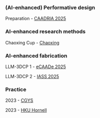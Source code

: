 ### (AI-enhanced) Performative design

Preparation - [CAADRIA 2025](https://www.researchgate.net/publication/389754720_The_Impact_of_Natural_Ventilation_on_Building_Form_Optimisation_for_Energy_Efficiency_A_comparative_study_of_surface-to-volume_ratio_with_and_without_natural_ventilation)


### AI-enhanced research methods

Chaoxing Cup - [Chaoxing](https://lib.xjtlu.edu.cn/node/1751)


### AI-enhanced fabrication

LLM-3DCP 1 - [eCAADe 2025](https://www.researchgate.net/publication/391848317_Multimodal_Large_Language_Models_for_Adaptive_3D_Concrete_Printing)

LLM-3DCP 2 - [IASS 2025](https://www.researchgate.net/publication/393164965_Real-Time_Defect_Detection_Analysis_and_Suggestion_in_Adaptive_3D_Concrete_Printing_via_Multimodal_LLM_Integration)


### Practice

2023 - [CGYS](https://henrikclh.com/2023/08/20/CGYS2023.html)

2023 - [HKU Hornell](https://henrikclh.com/2023/09/23/HKUH2023.html)
